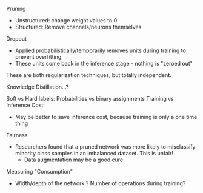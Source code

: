 Pruning
- Unstructured: change weight values to 0
- Structured: Remove channels/neurons themselves

Dropout
- Applied probabilistically/temporarily removes units during training to prevent overfitting
- These units come back in the inference stage - nothing is "zeroed out"

These are both regularization techniques, but totally independent. 

Knowledge Distillation...?

Soft vs Hard labels: Probabilities vs binary assignments
Training vs Inference Cost: 
- May be better to save inference cost, because training is only a one time thing

Fairness
- Researchers found that a pruned network was more likely to misclassify minority class samples in an imbalanced dataset. This is unfair!
	- Data augmentation may be a good cure

Measuring "Consumption"
- Width/depth of the network ? Number of operations during training?


